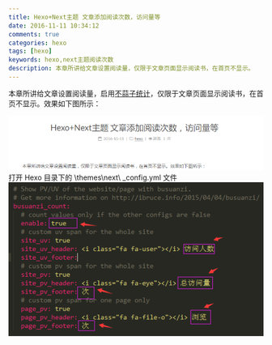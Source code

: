 ```yaml
---
title: Hexo+Next主题 文章添加阅读次数，访问量等
date: 2016-11-11 10:34:12
comments: true
categories: hexo
tags: [hexo]
keywords: hexo,next主题阅读次数
description: 本章所讲给文章设置阅读量，仅限于文章页面显示阅读书，在首页不显示。
---
```


本章所讲给文章设置阅读量，启用[不蒜子统计](http://theme-next.iissnan.com/third-party-services.html#analytics-busuanzi)，仅限于文章页面显示阅读书，在首页不显示。效果如下图所示：

![次数](/img/cishu.png)
打开 Hexo 目录下的 \themes\next\ _config.yml 文件
![设置次数](/img/szcishu.png)